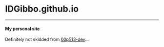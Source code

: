# IDGibbo.github.io
---
#### My personal site
Definitely not skidded from [00p513-dev](https://github.com/00p513-dev)...
